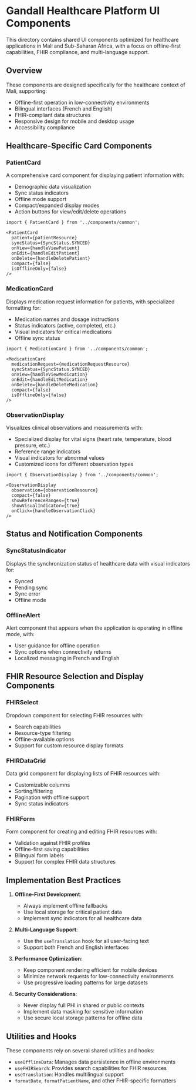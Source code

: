 # Gandall Healthcare Platform UI Components

This directory contains shared UI components optimized for healthcare applications in Mali and Sub-Saharan Africa, with a focus on offline-first capabilities, FHIR compliance, and multi-language support.

## Overview

These components are designed specifically for the healthcare context of Mali, supporting:

- Offline-first operation in low-connectivity environments
- Bilingual interfaces (French and English)
- FHIR-compliant data structures
- Responsive design for mobile and desktop usage
- Accessibility compliance

## Healthcare-Specific Card Components

### PatientCard

A comprehensive card component for displaying patient information with:
- Demographic data visualization
- Sync status indicators
- Offline mode support
- Compact/expanded display modes
- Action buttons for view/edit/delete operations

```tsx
import { PatientCard } from '../components/common';

<PatientCard
  patient={patientResource}
  syncStatus={SyncStatus.SYNCED}
  onView={handleViewPatient}
  onEdit={handleEditPatient}
  onDelete={handleDeletePatient}
  compact={false}
  isOfflineOnly={false}
/>
```

### MedicationCard

Displays medication request information for patients, with specialized formatting for:
- Medication names and dosage instructions
- Status indicators (active, completed, etc.)
- Visual indicators for critical medications
- Offline sync status

```tsx
import { MedicationCard } from '../components/common';

<MedicationCard
  medicationRequest={medicationRequestResource}
  syncStatus={SyncStatus.SYNCED}
  onView={handleViewMedication}
  onEdit={handleEditMedication}
  onDelete={handleDeleteMedication}
  compact={false}
  isOfflineOnly={false}
/>
```

### ObservationDisplay

Visualizes clinical observations and measurements with:
- Specialized display for vital signs (heart rate, temperature, blood pressure, etc.)
- Reference range indicators
- Visual indicators for abnormal values
- Customized icons for different observation types

```tsx
import { ObservationDisplay } from '../components/common';

<ObservationDisplay
  observation={observationResource}
  compact={false}
  showReferenceRanges={true}
  showVisualIndicator={true}
  onClick={handleObservationClick}
/>
```

## Status and Notification Components

### SyncStatusIndicator

Displays the synchronization status of healthcare data with visual indicators for:
- Synced
- Pending sync
- Sync error
- Offline mode

### OfflineAlert

Alert component that appears when the application is operating in offline mode, with:
- User guidance for offline operation
- Sync options when connectivity returns
- Localized messaging in French and English

## FHIR Resource Selection and Display Components

### FHIRSelect

Dropdown component for selecting FHIR resources with:
- Search capabilities
- Resource-type filtering
- Offline-available options
- Support for custom resource display formats

### FHIRDataGrid

Data grid component for displaying lists of FHIR resources with:
- Customizable columns
- Sorting/filtering
- Pagination with offline support
- Sync status indicators

### FHIRForm

Form component for creating and editing FHIR resources with:
- Validation against FHIR profiles
- Offline-first saving capabilities
- Bilingual form labels
- Support for complex FHIR data structures

## Implementation Best Practices

1. **Offline-First Development**:
   - Always implement offline fallbacks
   - Use local storage for critical patient data
   - Implement sync indicators for all healthcare data

2. **Multi-Language Support**:
   - Use the `useTranslation` hook for all user-facing text
   - Support both French and English interfaces

3. **Performance Optimization**:
   - Keep component rendering efficient for mobile devices
   - Minimize network requests for low-connectivity environments
   - Use progressive loading patterns for large datasets

4. **Security Considerations**:
   - Never display full PHI in shared or public contexts
   - Implement data masking for sensitive information
   - Use secure local storage patterns for offline data

## Utilities and Hooks

These components rely on several shared utilities and hooks:

- `useOfflineData`: Manages data persistence in offline environments
- `useFHIRSearch`: Provides search capabilities for FHIR resources
- `useTranslation`: Handles multilingual support
- `formatDate`, `formatPatientName`, and other FHIR-specific formatters
